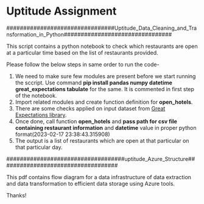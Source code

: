 # Uptitude Assignment

################################Uptitude_Data_Cleaning_and_Transformation_in_Python################################

This script contains a python notebook to check which restaurants are open at a particular time based on the list of restaurants provided.

Please follow the below steps in same order to run the code-

1) We need to make sure few modules are present before we start running the sccript. Use command **pip install pandas numpy datetime great_expectations tabulate** for the same. It is commented in first step of the notebook.
2) Import related modules and create function definition for **open_hotels**.
3) There are some checks applied on input dataset from [Great Expectations library](https://legacy.docs.greatexpectations.io/en/latest/reference/glossary_of_expectations.html).
3) Once done, call function **open_hotels** and **pass path for csv file containing restaurant information** and **datetime** value in proper python format(2023-02-17 23:38:43.315908)
4) The output is a list of restaurants which are open at that particular on that particular day.



###################################uptitude_Azure_Structure###################################

This pdf contains flow diagram for a data infrastructure of data extraction and data transformation to efficient data storage using Azure tools.




Thanks!

